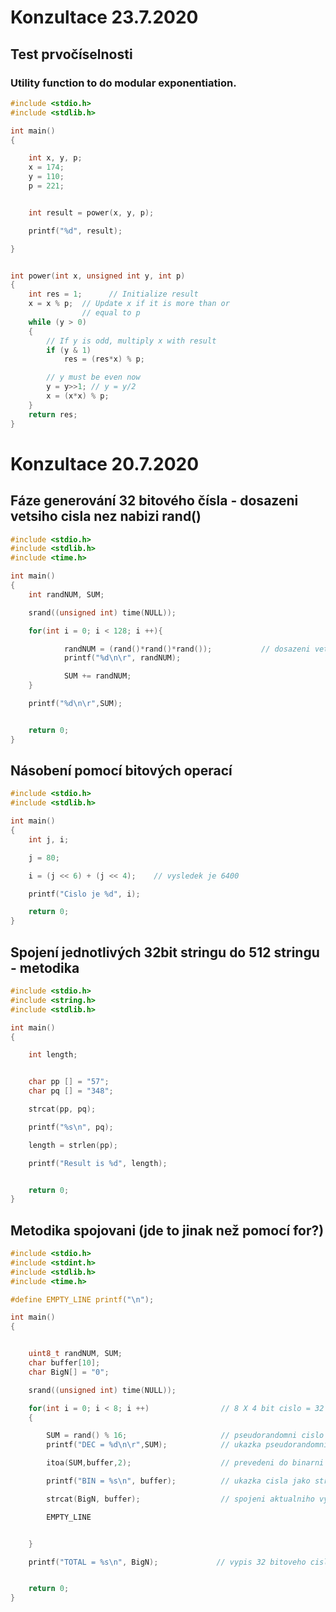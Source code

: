 # Konzultace 23.7.2020
## Test prvočíselnosti

### Utility function to do modular exponentiation. 
```C
#include <stdio.h>
#include <stdlib.h>

int main()
{

    int x, y, p;
    x = 174;
    y = 110;
    p = 221;


    int result = power(x, y, p);

    printf("%d", result);

}


int power(int x, unsigned int y, int p)
{
    int res = 1;      // Initialize result
    x = x % p;  // Update x if it is more than or
                // equal to p
    while (y > 0)
    {
        // If y is odd, multiply x with result
        if (y & 1)
            res = (res*x) % p;

        // y must be even now
        y = y>>1; // y = y/2
        x = (x*x) % p;
    }
    return res;
}

```


# Konzultace 20.7.2020

## Fáze generování 32 bitového čísla - dosazeni vetsiho cisla nez nabizi rand()

```c
#include <stdio.h>
#include <stdlib.h>
#include <time.h>

int main()
{
    int randNUM, SUM;

    srand((unsigned int) time(NULL));

    for(int i = 0; i < 128; i ++){

            randNUM = (rand()*rand()*rand());           // dosazeni vetsiho cisla
            printf("%d\n\r", randNUM);

            SUM += randNUM;
    }

    printf("%d\n\r",SUM);


    return 0;
}
```

## Násobení pomocí bitových operací
```c
#include <stdio.h>
#include <stdlib.h>

int main()
{
    int j, i;

    j = 80;

    i = (j << 6) + (j << 4);    // vysledek je 6400

    printf("Cislo je %d", i);

    return 0;
}
```

## Spojení jednotlivých 32bit stringu do 512 stringu - metodika
```c
#include <stdio.h>
#include <string.h>
#include <stdlib.h>

int main()
{

    int length;


    char pp [] = "57";
    char pq [] = "348";

    strcat(pp, pq);

    printf("%s\n", pq);

    length = strlen(pp);

    printf("Result is %d", length);


    return 0;
}
```

## Metodika spojovani (jde to  jinak než pomocí for?)
```c
#include <stdio.h>
#include <stdint.h>
#include <stdlib.h>
#include <time.h>

#define EMPTY_LINE printf("\n");

int main()
{


    uint8_t randNUM, SUM;
    char buffer[10];
    char BigN[] = "0";

    srand((unsigned int) time(NULL));

    for(int i = 0; i < 8; i ++)                // 8 X 4 bit cislo = 32 bitove cislo
    {

        SUM = rand() % 16;                     // pseudorandomni cislo o 4 bitove delce
        printf("DEC = %d\n\r",SUM);            // ukazka pseudorandomniho cisla o 4 bitove delce

        itoa(SUM,buffer,2);                    // prevedeni do binarni soustavy

        printf("BIN = %s\n", buffer);          // ukazka cisla jako stringu

        strcat(BigN, buffer);                  // spojeni aktualniho vysledku s predchozim - postupne nabalovani

        EMPTY_LINE


    }

    printf("TOTAL = %s\n", BigN);             // vypis 32 bitoveho cisla


    return 0;
}
```
